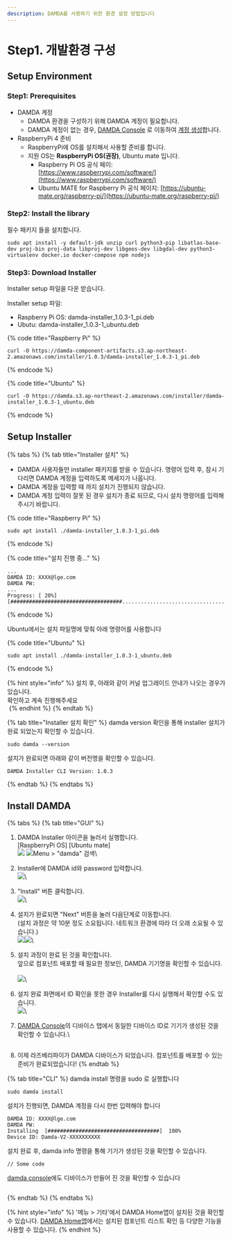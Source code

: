 ```yaml
---
description: DAMDA를 사용하기 위한 환경 설정 방법입니다
---
```


# Step1. 개발환경 구성

## Setup Environment <a href="#setup-environment" id="setup-environment"></a>

### Step1: Prerequisites

* DAMDA 계정
  * DAMDA 환경을 구성하기 위해 DAMDA 계정이 필요합니다.&#x20;
  * DAMDA 계정이 없는 경우, [DAMDA Console](http://damda.lge.com/login?redirect=%2Fhome) 로 이동하여 [계정 생성](../fundamentals/damda-cloud/undefined-1.md)합니다.
* RaspberryPi 4 준비
  * RaspberryPi에 OS를 설치해서 사용할 준비를 합니다.&#x20;
  * 지원 OS는 **RaspberryPi OS(권장)**, Ubuntu mate 입니다.&#x20;
    * Raspberry Pi OS 공식 페이: [https://www.raspberrypi.com/software/](https://www.raspberrypi.com/software/)
    * &#x20;Ubuntu MATE for Raspberry Pi 공식 페이지: [https://ubuntu-mate.org/raspberry-pi/](https://ubuntu-mate.org/raspberry-pi/)

### Step2: Install the library

필수 패키지 들을 설치합니다.

```shell
sudo apt install -y default-jdk unzip curl python3-pip libatlas-base-dev proj-bin proj-data libproj-dev libgeos-dev libgdal-dev python3-virtualenv docker.io docker-compose npm nodejs
```

### Step3: Download Installer

Installer setup 파일을 다운 받습니다.

Installer setup 파일:&#x20;

* Raspberry Pi OS: damda-installer\_1.0.3-1\_pi.deb
* Ubutu: damda-installer\_1.0.3-1\_ubuntu.deb

{% code title="Raspberry Pi" %}
```shell
curl -O https://damda-component-artifacts.s3.ap-northeast-2.amazonaws.com/installer/1.0.3/damda-installer_1.0.3-1_pi.deb
```
{% endcode %}

{% code title="Ubuntu" %}
```shell
curl -O https://damda.s3.ap-northeast-2.amazonaws.com/installer/damda-installer_1.0.3-1_ubuntu.deb
```
{% endcode %}

## Setup Installer

{% tabs %}
{% tab title="Installer 설치" %}
* DAMDA 사용자들만 installer 패키지를 받을 수 있습니다. 명령어 입력 후, 잠시 기다리면 DAMDA 계정을 입력하도록 메세지가 나옵니다.&#x20;
* DAMDA 계정을 입력할 때 까지 설치가 진행되지 않습니다.&#x20;
* DAMDA 계정 입력이 잘못 된 경우 설치가 종료 되므로, 다시 설치 명령어를 입력해주시기 바랍니다.

{% code title="Raspberry Pi" %}
```shell
sudo apt install ./damda-installer_1.0.3-1_pi.deb
```
{% endcode %}

{% code title="설치 진행 중..." %}
```shell
...
DAMDA ID: XXXX@lge.com
DAMDA PW:
...
Progress: [ 20%] [####################################................................................................................................................................................]
```
{% endcode %}



&#x20;Ubuntu에서는 설치 파일명에 맞춰 아래 명령어를 사용합니다

{% code title="Ubuntu" %}
```shell
sudo apt install ./damda-installer_1.0.3-1_ubuntu.deb
```
{% endcode %}



{% hint style="info" %}
설치 후, 아래와 같이 커널 업그레이드 안내가 나오는 경우가 있습니다.\
확인하고 계속 진행해주세요\
<img src="../.gitbook/assets/image (6) (3).png" alt="" data-size="original">
{% endhint %}
{% endtab %}

{% tab title="Installer 설치 확인" %}
damda version 확인을 통해 installer 설치가 완료 되었는지 확인할 수 있습니다.

```shell
sudo damda --version
```



설치가 완료되면 아래와 같이 버전명을 확인할 수 있습니다.

```
DAMDA Installer CLI Version: 1.0.3
```
{% endtab %}
{% endtabs %}

## Install DAMDA

{% tabs %}
{% tab title="GUI" %}
1. DAMDA Installer 아이콘을 눌러서 실행합니다. \
   \[RaspberryPi OS]                                         \[Ubuntu mate]\
   ![](<../.gitbook/assets/image (7) (2).png>)   ![Menu > "damda" 검색](https://files.gitbook.com/v0/b/gitbook-x-prod.appspot.com/o/spaces%2Fl3Km0lGSEvAZ1z7FtNCb%2Fuploads%2Fo39jplzTATPRX20mYEYA%2Fimage.png?alt=media\&token=df171290-7f44-4663-8051-69634d1bca2d)\

2. Installer에 DAMDA id와 password 입력합니다. \
   ![](<../.gitbook/assets/image (17) (1).png>)\

3. "Install" 버튼 클릭합니다. \
   ![](<../.gitbook/assets/image (7) (4).png>)\

4. 설치가 완료되면 "Next" 버튼을 눌러 다음단계로 이동합니다. \
   (설치 과정은 약 10분 정도 소요됩니다. 네트워크 환경에 따라 더 오래 소요될 수 있습니다.)\
   ![](https://files.gitbook.com/v0/b/gitbook-x-prod.appspot.com/o/spaces%2Fl3Km0lGSEvAZ1z7FtNCb%2Fuploads%2FiVEw9LLe2TVUGYZgOPBq%2Fimage.png?alt=media\&token=7bd85b06-c8f6-468d-a9fb-79c896a2a43b) ​![](<../.gitbook/assets/image (25).png>)\

5. 설치 과정이 완료 된 것을 확인합니다. \
   앞으로 컴포넌트 배포할 때 필요한 정보인, DAMDA 기기명을 확인할 수 있습니다.\
   \
   ![](<../.gitbook/assets/image (13).png>)\

6. 설치 완료 화면에서 ID 확인을 못한 경우 Installer를 다시 실행해서 확인할 수도 있습니다.\
   ![](<../.gitbook/assets/image (26).png>)\

7.  [DAMDA Console](http://damda.lge.com/)의 디바이스 탭에서 동일한 디바이스 ID로 기기가 생성된 것을 확인할 수 있습니다.\


    <figure><img src="../.gitbook/assets/image (24).png" alt=""><figcaption></figcaption></figure>
8. 이제 라즈베리파이가 DAMDA 디바이스가 되었습니다. 컴포넌트를 배포할 수 있는 준비가 완료되었습니다!
{% endtab %}

{% tab title="CLI" %}
damda install 명령을 sudo 로 실행합니다

```shell
sudo damda install
```



설치가 진행되면, DAMDA 계정을 다시 한번 입력해야 합니다

```shell
DAMDA ID: XXXX@lge.com
DAMDA PW:
Installing  [####################################]  100%
Device ID: Damda-V2-XXXXXXXXXX
```



설치 완료 후, damda info 명령을 통해 기기가 생성된 것을 확인할 수 있습니다.

```
// Some code
```



[damda console](http://damda.lge.com/home)에도 디바이스가 만들어 진 것을 확인할 수 있습니다

<figure><img src="../.gitbook/assets/image (24).png" alt=""><figcaption></figcaption></figure>
{% endtab %}
{% endtabs %}

{% hint style="info" %}
'메뉴 > 기타'에서 DAMDA Home앱이 설치된 것을 확인할 수 있습니다. [DAMDA Home앱](../fundamentals/damda/damda-home.md)에서는 설치된 컴포넌트 리스트 확인 등 다양한 기능을 사용할 수 있습니다.&#x20;
{% endhint %}
